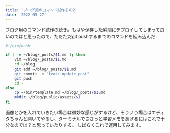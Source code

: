 ```yaml
---
title: 'ブログ用のコマンド試作その2'
date: '2022-05-27'
---
```


ブログ用のコマンド試作の続き。もはや保存した瞬間にデプロイしてしまって良いのではと思ったので、ただただgit pushするまでのコマンドを組み込んだ


```bash
#!/bin/bash

if [ -e ~/blog/_posts/$1.md ]; then
    vim ~/blog/_posts/$1.md
    cd ~/blog
    git add ~/blog/_posts/$1.md
    git commit -m "feat: update post"
    git push
    cd -
else
    cp ~/bin/template.md ~/blog/_posts/$1.md
    mkdir ~/blog/public/assets/$1
fi
```

画像とかを入れていきたい場合は微妙な感じがするけど、そういう場合はエディタちゃんと開いてやるし、ターミナルでささっと学習メモをあげるにはこれで十分なのでは？と思っていたりする。
しばらくこれで運用してみます。
